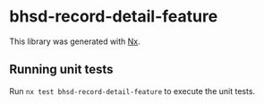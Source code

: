 # bhsd-record-detail-feature

This library was generated with [Nx](https://nx.dev).

## Running unit tests

Run `nx test bhsd-record-detail-feature` to execute the unit tests.
